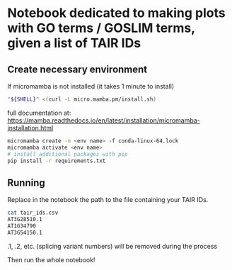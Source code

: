 # Notebook dedicated to making plots with GO terms / GOSLIM terms, given a list of TAIR IDs

## Create necessary environment

If micromamba is not installed (it takes 1 minute to install)                                                                                                                                                                                                                                                                                                                                                                                                                                    
````bash
"${SHELL}" <(curl -L micro.mamba.pm/install.sh)
````
full documentation at:
https://mamba.readthedocs.io/en/latest/installation/micromamba-installation.html

````bash
micromamba create -n <env name> -f conda-linux-64.lock
micromamba activate <env name>
# install additional packages with pip
pip install -r requirements.txt
````

## Running

Replace in the notebook the path to the file containing your TAIR IDs.
````bash
cat tair_ids.csv
AT3G28510.1
AT1G34790
AT3G54150.1
````
.1, .2, etc. (splicing variant numbers) will be removed during the process

Then run the whole notebook!